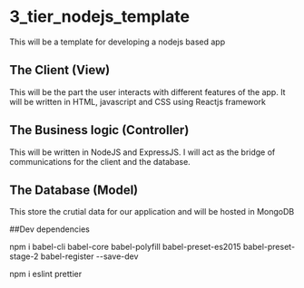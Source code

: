 # 3_tier_nodejs_template
This will be a template for developing a nodejs based app

## The Client (View)
This will be the part the user interacts with different features of the app. It will be written in HTML, javascript and CSS using Reactjs framework

## The Business logic (Controller)
This will be written in NodeJS and ExpressJS. I will act as the bridge of communications for the client and the database.

## The Database (Model)
This store the crutial data for our application and will be hosted in MongoDB


##Dev dependencies

npm i babel-cli babel-core babel-polyfill babel-preset-es2015 babel-preset-stage-2 babel-register --save-dev

npm i eslint prettier

